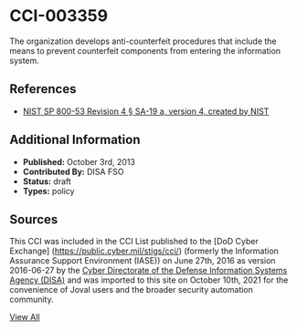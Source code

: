 # CCI-003359

The organization develops anti-counterfeit procedures that include the means to prevent counterfeit components from entering the information system.

## References ##

* [NIST SP 800-53 Revision 4 § SA-19 a, version 4, created by NIST](http://csrc.nist.gov/publications/PubsSPs.html)


## Additional Information ##

* **Published:** October 3rd, 2013
* **Contributed By:** DISA FSO
* **Status:** draft
* **Types:** policy

## Sources ##

This CCI was included in the CCI List published to the [DoD Cyber Exchange]
(https://public.cyber.mil/stigs/cci/) (formerly the Information Assurance Support Environment
(IASE)) on June 27th, 2016 as version 2016-06-27 by the [Cyber Directorate of the Defense 
Information Systems Agency (DISA)](https://public.cyber.mil/about-cyber/) and was imported to 
this site on October 10th, 2021 for the convenience of Joval users and the broader security automation community.

[View All](../README.md)
